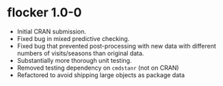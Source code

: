 # flocker 1.0-0

* Initial CRAN submission.
* Fixed bug in mixed predictive checking.
* Fixed bug that prevented post-processing with new data with different 
numbers of visits/seasons than original data.
* Substantially more thorough unit testing.
* Removed testing dependency on `cmdstanr` (not on CRAN)
* Refactored to avoid shipping large objects as package data